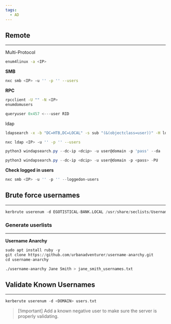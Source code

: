 ```yaml
---
tags:
  - AD
---
```


## Remote
---
Multi-Protocol
```bash
enum4linux -a <IP>
```
**SMB**
```bash
nxc smb <IP> -u '' -p '' --users
```
**RPC**
```bash
rpcclient -U "" -N <IP>
enumdomusers
```
```PowerShell
queryuser 0x457 <---user RID
```
ldap
```bash
ldapsearch -x -b "DC=HTB,DC=LOCAL" -s sub "(&(objectclass=user))" -H ldap://<IP> | grep -i samaccountname: | cut -f 2 -d " "
```
```bash
nxc ldap <IP> -u '' -p '' --users    
```
```PowerShell
python3 windapsearch.py --dc-ip <dcip> -u user@domain -p 'pass' --da
```
```PowerShell
python3 windapsearch.py --dc-ip <dcip> -u user@domain -p <pass> -PU
```
**Check logged in users**
```PowerShell
nxc smb <IP> -u '' -p '' --loggedon-users
```
## Brute force usernames
---
```Python
kerbrute userenum -d EGOTISTICAL-BANK.LOCAL /usr/share/seclists/Usernames/xato-net-10-million-usernames.txt --dc 10.10.10.175
```
### Generate userlists
---
**Username Anarchy**
```Python
sudo apt install ruby -y
git clone https://github.com/urbanadventurer/username-anarchy.git
cd username-anarchy
```
```Bash
./username-anarchy Jane Smith > jane_smith_usernames.txt
```
## Validate Known Usernames
---
```C
kerberute userenum -d <DOMAIN> users.txt
```

> [!important] Add a known negative user to make sure the server is properly validating.